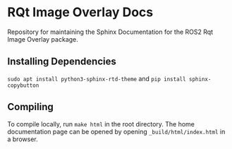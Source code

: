 # RQt Image Overlay Docs

Repository for maintaining the Sphinx Documentation for the ROS2 Rqt Image Overlay package.

## Installing Dependencies
`sudo apt install python3-sphinx-rtd-theme` and
`pip install sphinx-copybutton`

## Compiling
To compile locally, run `make html` in the root directory. 
The home documentation page can be opened by opening `_build/html/index.html` in a browser.
